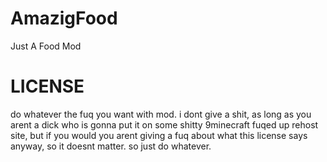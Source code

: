 # AmazigFood

Just A Food Mod


# LICENSE

do whatever the fuq you want with mod. i dont give a shit, as long as you arent a dick who is gonna put it on some shitty 9minecraft fuqed up rehost site, but if you would you arent giving a fuq about what this license says anyway, so it doesnt matter. so just do whatever.
